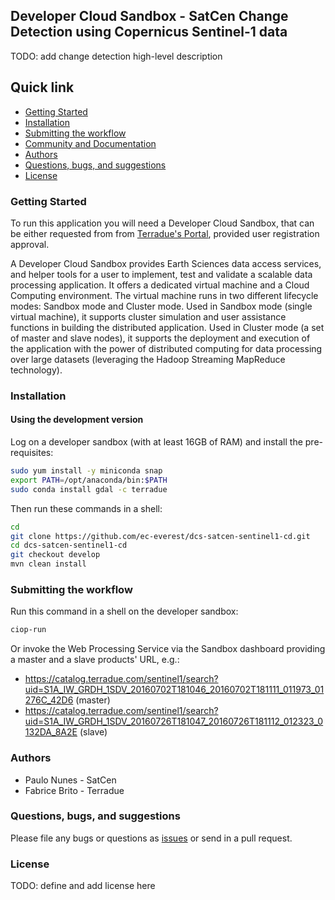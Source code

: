 ## Developer Cloud Sandbox - SatCen Change Detection using Copernicus Sentinel-1 data

TODO: add change detection high-level description

## Quick link
 
* [Getting Started](#getting-started)
* [Installation](#installation)
* [Submitting the workflow](#submit)
* [Community and Documentation](#community)
* [Authors](#authors)
* [Questions, bugs, and suggestions](#questions)
* [License](#license)

### <a name="getting-started"></a>Getting Started

To run this application you will need a Developer Cloud Sandbox, that can be either requested from from [Terradue's Portal](http://www.terradue.com/partners), provided user registration approval.

A Developer Cloud Sandbox provides Earth Sciences data access services, and helper tools for a user to implement, test and validate a scalable data processing application. It offers a dedicated virtual machine and a Cloud Computing environment.
The virtual machine runs in two different lifecycle modes: Sandbox mode and Cluster mode.
Used in Sandbox mode (single virtual machine), it supports cluster simulation and user assistance functions in building the distributed application.
Used in Cluster mode (a set of master and slave nodes), it supports the deployment and execution of the application with the power of distributed computing for data processing over large datasets (leveraging the Hadoop Streaming MapReduce technology).

### <a name="installation"></a>Installation

#### Using the development version

Log on a developer sandbox (with at least 16GB of RAM) and install the pre-requisites:

```bash
sudo yum install -y miniconda snap
export PATH=/opt/anaconda/bin:$PATH
sudo conda install gdal -c terradue
```

Then run these commands in a shell:

```bash
cd
git clone https://github.com/ec-everest/dcs-satcen-sentinel1-cd.git
cd dcs-satcen-sentinel1-cd
git checkout develop
mvn clean install
```

### <a name="submit"></a>Submitting the workflow

Run this command in a shell on the developer sandbox:

```bash
ciop-run
```

Or invoke the Web Processing Service via the Sandbox dashboard providing a master and a slave products' URL, e.g.:

* https://catalog.terradue.com/sentinel1/search?uid=S1A_IW_GRDH_1SDV_20160702T181046_20160702T181111_011973_01276C_42D6 (master)
* https://catalog.terradue.com/sentinel1/search?uid=S1A_IW_GRDH_1SDV_20160726T181047_20160726T181112_012323_0132DA_8A2E (slave)

### <a name="authors"></a>Authors

* Paulo Nunes - SatCen
* Fabrice Brito - Terradue

### <a name="questions"></a>Questions, bugs, and suggestions

Please file any bugs or questions as [issues](https://github.com/ec-everest/dcs-satcen-sentinel1-cd/issues/new) or send in a pull request.

### <a name="license"></a>License

TODO: define and add license here
